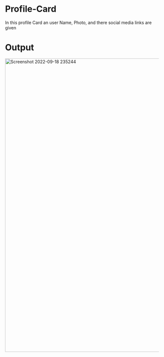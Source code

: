 # Profile-Card
In this profile Card an user Name, Photo, and there social media links are given 
# Output
<img width="960" alt="Screenshot 2022-09-18 235244" src="https://user-images.githubusercontent.com/106225772/190922564-196e2261-eb37-4bb7-8ec8-ec4e6832b8a4.png">
